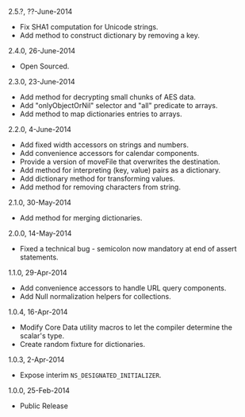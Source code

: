 2.5.?, ??-June-2014

  * Fix SHA1 computation for Unicode strings.
  * Add method to construct dictionary by removing a key.

2.4.0, 26-June-2014

  * Open Sourced.

2.3.0, 23-June-2014

  * Add method for decrypting small chunks of AES data.
  * Add "onlyObjectOrNil" selector and "all" predicate to arrays.
  * Add method to map dictionaries entries to arrays.

2.2.0, 4-June-2014

  * Add fixed width accessors on strings and numbers.
  * Add convenience accessors for calendar components.
  * Provide a version of moveFile that overwrites the destination.
  * Add method for interpreting (key, value) pairs as a dictionary.
  * Add dictionary method for transforming values.
  * Add method for removing characters from string.

2.1.0, 30-May-2014

  * Add method for merging dictionaries.

2.0.0, 14-May-2014

  * Fixed a technical bug - semicolon now mandatory at end of assert statements.

1.1.0, 29-Apr-2014

  * Add convenience accessors to handle URL query components.
  * Add Null normalization helpers for collections.

1.0.4, 16-Apr-2014

  * Modify Core Data utility macros to let the compiler determine the scalar's type.
  * Create random fixture for dictionaries.

1.0.3, 2-Apr-2014

  * Expose interim `NS_DESIGNATED_INITIALIZER`.

1.0.0, 25-Feb-2014

  * Public Release
